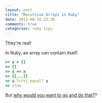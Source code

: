 ```yaml
---
layout: post
title: "Recursive Arrays in Ruby"
date: 2012-08-16 22:30
comments: true
categories: ruby tips
---
```


They're real!

In Ruby, an array can contain itself:

```ruby
>> a = []
=> []
>> a << a
=> [[...]]
>> a.first.equal? a
=> true
```
<!-- more -->

But [why would you want to go and do that?](http://stackoverflow.com/questions/10606734/what-are-recursive-arrays-good-for)?
